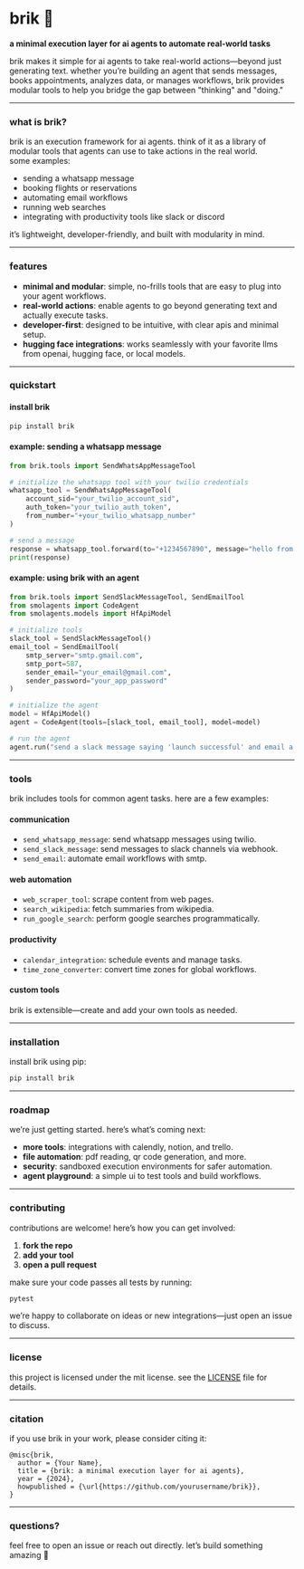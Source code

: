 # **brik 🧱**

**a minimal execution layer for ai agents to automate real-world tasks**

brik makes it simple for ai agents to take real-world actions—beyond just generating text. whether you’re building an agent that sends messages, books appointments, analyzes data, or manages workflows, brik provides modular tools to help you bridge the gap between "thinking" and "doing."

---

### **what is brik?**

brik is an execution framework for ai agents. think of it as a library of modular tools that agents can use to take actions in the real world.  
some examples:
- sending a whatsapp message
- booking flights or reservations
- automating email workflows
- running web searches
- integrating with productivity tools like slack or discord

it’s lightweight, developer-friendly, and built with modularity in mind.

---

### **features**

- **minimal and modular**: simple, no-frills tools that are easy to plug into your agent workflows.
- **real-world actions**: enable agents to go beyond generating text and actually execute tasks.
- **developer-first**: designed to be intuitive, with clear apis and minimal setup.
- **hugging face integrations**: works seamlessly with your favorite llms from openai, hugging face, or local models.

---

### **quickstart**

#### **install brik**

```bash
pip install brik
```

#### **example: sending a whatsapp message**

```python
from brik.tools import SendWhatsAppMessageTool

# initialize the whatsapp tool with your twilio credentials
whatsapp_tool = SendWhatsAppMessageTool(
    account_sid="your_twilio_account_sid",
    auth_token="your_twilio_auth_token",
    from_number="+your_twilio_whatsapp_number"
)

# send a message
response = whatsapp_tool.forward(to="+1234567890", message="hello from brik!")
print(response)
```

#### **example: using brik with an agent**

```python
from brik.tools import SendSlackMessageTool, SendEmailTool
from smolagents import CodeAgent
from smolagents.models import HfApiModel

# initialize tools
slack_tool = SendSlackMessageTool()
email_tool = SendEmailTool(
    smtp_server="smtp.gmail.com",
    smtp_port=587,
    sender_email="your_email@gmail.com",
    sender_password="your_app_password"
)

# initialize the agent
model = HfApiModel()
agent = CodeAgent(tools=[slack_tool, email_tool], model=model)

# run the agent
agent.run("send a slack message saying 'launch successful' and email a summary to the team.")
```

---

### **tools**

brik includes tools for common agent tasks. here are a few examples:

#### **communication**
- `send_whatsapp_message`: send whatsapp messages using twilio.
- `send_slack_message`: send messages to slack channels via webhook.
- `send_email`: automate email workflows with smtp.

#### **web automation**
- `web_scraper_tool`: scrape content from web pages.
- `search_wikipedia`: fetch summaries from wikipedia.
- `run_google_search`: perform google searches programmatically.

#### **productivity**
- `calendar_integration`: schedule events and manage tasks.
- `time_zone_converter`: convert time zones for global workflows.

#### **custom tools**
brik is extensible—create and add your own tools as needed.

---

### **installation**

install brik using pip:

```bash
pip install brik
```

---

### **roadmap**

we’re just getting started. here’s what’s coming next:

- **more tools**: integrations with calendly, notion, and trello.
- **file automation**: pdf reading, qr code generation, and more.
- **security**: sandboxed execution environments for safer automation.
- **agent playground**: a simple ui to test tools and build workflows.

---

### **contributing**

contributions are welcome! here’s how you can get involved:

1. **fork the repo**  
2. **add your tool**  
3. **open a pull request**

make sure your code passes all tests by running:

```bash
pytest
```

we’re happy to collaborate on ideas or new integrations—just open an issue to discuss.

---

### **license**

this project is licensed under the mit license. see the [LICENSE](./LICENSE) file for details.

---

### **citation**

if you use brik in your work, please consider citing it:

```
@misc{brik,
  author = {Your Name},
  title = {brik: a minimal execution layer for ai agents},
  year = {2024},
  howpublished = {\url{https://github.com/yourusername/brik}},
}
```

---

### **questions?**

feel free to open an issue or reach out directly. let’s build something amazing 🚀
